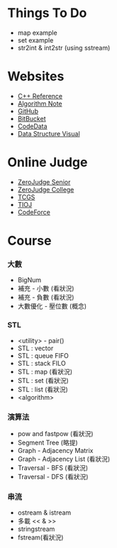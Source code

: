Things  To  Do
==============
- map example
- set example
- str2int & int2str (using sstream)

Websites
========
- [C++ Reference](http://www.cplusplus.com/reference/)
- [Algorithm Note](http://www.csie.ntnu.edu.tw/~u91029/)
- [GitHub](https://github.com/)
- [BitBucket](https://bitbucket.org/)
- [CodeData](http://www.codedata.com.tw/)
- [Data Structure Visual](http://www.cs.usfca.edu/~galles/visualization/Algorithms.html)

Online Judge
============
- [ZeroJudge Senior](http://zerojudge.tw/)
- [ZeroJudge College](http://judge.nccucs.org/Problems)
- [TCGS](http://www.tcgs.tc.edu.tw:1218/)
- [TIOJ](http://tioj.ck.tp.edu.tw/problems)
- [CodeForce](http://codeforces.com/)

Course
======

### 大數

- BigNum
- 補充 - 小數 (看狀況)
- 補充 - 負數 (看狀況)
- 大數優化 - 壓位數 (概念)

### STL

- \<utility\> - pair()
- STL : vector
- STL : queue FIFO
- STL : stack FILO
- STL : map (看狀況)
- STL : set (看狀況)
- STL : list (看狀況)
- \<algorithm\>

### 演算法

- pow and fastpow (看狀況)
- Segment Tree (略提)
- Graph - Adjacency Matrix
- Graph - Adjacency List (看狀況)
- Traversal - BFS (看狀況)
- Traversal - DFS (看狀況)

### 串流

- ostream & istream
- 多載 << & >>
- stringstream
- fstream(看狀況)

